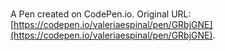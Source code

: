# 

A Pen created on CodePen.io. Original URL: [https://codepen.io/valeriaespinal/pen/GRbjGNE](https://codepen.io/valeriaespinal/pen/GRbjGNE).

